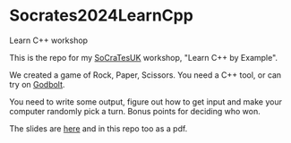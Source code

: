 # Socrates2024LearnCpp
Learn C++ workshop

This is the repo for my [SoCraTesUK](https://scrts.de/socratesuk2024/) workshop, "Learn C++ by Example".

We created a game of Rock, Paper, Scissors. You need a C++ tool, or can try on [Godbolt](https://godbolt.org/z/qanE4doMo).

You need to write some output, figure out how to get input and make your computer randomly pick a turn. Bonus points for deciding who won.


The slides are [here](https://docs.google.com/presentation/d/1Jjln1Qs1xmrB_ko2itmKW9_0rXGreHkRpXwo1IPML48/edit?usp=sharing) and in this repo too as a pdf.




